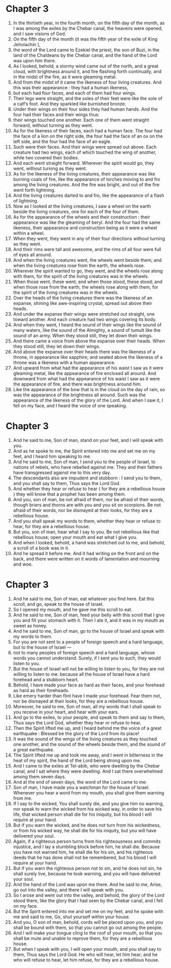 # Chapter 3

1. In the thirtieth year, in the fourth month, on the fifth day of the month, as I was among the exiles by the Chebar canal, the heavens were opened, and I saw visions of God.
2. On the fifth day of the month (it was the fifth year of the exile of King Jehoiachin ),
3. the word of the Lord came to Ezekiel the priest, the son of Buzi, in the land of the Chaldeans by the Chebar canal, and the hand of the Lord was upon him there.
4. As I looked, behold, a stormy wind came out of the north, and a great cloud, with brightness around it, and fire flashing forth continually, and in the midst of the fire, as it were gleaming metal.
5. And from the midst of it came the likeness of four living creatures. And this was their appearance : they had a human likeness,
6. but each had four faces, and each of them had four wings.
7. Their legs were straight, and the soles of their feet were like the sole of a calf’s foot. And they sparkled like burnished bronze.
8. Under their wings on their four sides they had human hands. And the four had their faces and their wings thus:
9. their wings touched one another. Each one of them went straight forward, without turning as they went.
10. As for the likeness of their faces, each had a human face. The four had the face of a lion on the right side, the four had the face of an ox on the left side, and the four had the face of an eagle.
11. Such were their faces. And their wings were spread out above. Each creature had two wings, each of which touched the wing of another, while two covered their bodies.
12. And each went straight forward. Wherever the spirit would go, they went, without turning as they went.
13. As for the likeness of the living creatures, their appearance was like burning coals of fire, like the appearance of torches moving to and fro among the living creatures. And the fire was bright, and out of the fire went forth lightning.
14. And the living creatures darted to and fro, like the appearance of a flash of lightning.
15. Now as I looked at the living creatures, I saw a wheel on the earth beside the living creatures, one for each of the four of them.
16. As for the appearance of the wheels and their construction : their appearance was like the gleaming of beryl. And the four had the same likeness, their appearance and construction being as it were a wheel within a wheel.
17. When they went, they went in any of their four directions without turning as they went.
18. And their rims were tall and awesome, and the rims of all four were full of eyes all around.
19. And when the living creatures went, the wheels went beside them; and when the living creatures rose from the earth, the wheels rose.
20. Wherever the spirit wanted to go, they went, and the wheels rose along with them, for the spirit of the living creatures was in the wheels.
21. When those went, these went; and when those stood, these stood; and when those rose from the earth, the wheels rose along with them, for the spirit of the living creatures was in the wheels.
22. Over the heads of the living creatures there was the likeness of an expanse, shining like awe-inspiring crystal, spread out above their heads.
23. And under the expanse their wings were stretched out straight, one toward another. And each creature had two wings covering its body.
24. And when they went, I heard the sound of their wings like the sound of many waters, like the sound of the Almighty, a sound of tumult like the sound of an army. When they stood still, they let down their wings.
25. And there came a voice from above the expanse over their heads. When they stood still, they let down their wings.
26. And above the expanse over their heads there was the likeness of a throne, in appearance like sapphire; and seated above the likeness of a throne was a likeness with a human appearance.
27. And upward from what had the appearance of his waist I saw as it were gleaming metal, like the appearance of fire enclosed all around. And downward from what had the appearance of his waist I saw as it were the appearance of fire, and there was brightness around him.
28. Like the appearance of the bow that is in the cloud on the day of rain, so was the appearance of the brightness all around. Such was the appearance of the likeness of the glory of the Lord. And when I saw it, I fell on my face, and I heard the voice of one speaking.

# Chapter 3

1. And he said to me, Son of man, stand on your feet, and I will speak with you.
2. And as he spoke to me, the Spirit entered into me and set me on my feet, and I heard him speaking to me.
3. And he said to me, Son of man, I send you to the people of Israel, to nations of rebels, who have rebelled against me. They and their fathers have transgressed against me to this very day.
4. The descendants also are impudent and stubborn : I send you to them, and you shall say to them, Thus says the Lord God.
5. And whether they hear or refuse to hear ( for they are a rebellious house ) they will know that a prophet has been among them.
6. And you, son of man, be not afraid of them, nor be afraid of their words, though briers and thorns are with you and you sit on scorpions. Be not afraid of their words, nor be dismayed at their looks, for they are a rebellious house.
7. And you shall speak my words to them, whether they hear or refuse to hear, for they are a rebellious house.
8. But you, son of man, hear what I say to you. Be not rebellious like that rebellious house; open your mouth and eat what I give you.
9. And when I looked, behold, a hand was stretched out to me, and behold, a scroll of a book was in it.
10. And he spread it before me. And it had writing on the front and on the back, and there were written on it words of lamentation and mourning and woe.

# Chapter 3

1. And he said to me, Son of man, eat whatever you find here. Eat this scroll, and go, speak to the house of Israel.
2. So I opened my mouth, and he gave me this scroll to eat.
3. And he said to me, Son of man, feed your belly with this scroll that I give you and fill your stomach with it. Then I ate it, and it was in my mouth as sweet as honey.
4. And he said to me, Son of man, go to the house of Israel and speak with my words to them.
5. For you are not sent to a people of foreign speech and a hard language, but to the house of Israel —
6. not to many peoples of foreign speech and a hard language, whose words you cannot understand. Surely, if I sent you to such, they would listen to you.
7. But the house of Israel will not be willing to listen to you, for they are not willing to listen to me: because all the house of Israel have a hard forehead and a stubborn heart.
8. Behold, I have made your face as hard as their faces, and your forehead as hard as their foreheads.
9. Like emery harder than flint have I made your forehead. Fear them not, nor be dismayed at their looks, for they are a rebellious house.
10. Moreover, he said to me, Son of man, all my words that I shall speak to you receive in your heart, and hear with your ears.
11. And go to the exiles, to your people, and speak to them and say to them, Thus says the Lord God, whether they hear or refuse to hear.
12. Then the Spirit lifted me up, and I heard behind me the voice of a great earthquake : Blessed be the glory of the Lord from its place!
13. It was the sound of the wings of the living creatures as they touched one another, and the sound of the wheels beside them, and the sound of a great earthquake.
14. The Spirit lifted me up and took me away, and I went in bitterness in the heat of my spirit, the hand of the Lord being strong upon me.
15. And I came to the exiles at Tel-abib, who were dwelling by the Chebar canal, and I sat where they were dwelling. And I sat there overwhelmed among them seven days.
16. And at the end of seven days, the word of the Lord came to me:
17. Son of man, I have made you a watchman for the house of Israel. Whenever you hear a word from my mouth, you shall give them warning from me.
18. If I say to the wicked, You shall surely die, and you give him no warning, nor speak to warn the wicked from his wicked way, in order to save his life, that wicked person shall die for his iniquity, but his blood I will require at your hand.
19. But if you warn the wicked, and he does not turn from his wickedness, or from his wicked way, he shall die for his iniquity, but you will have delivered your soul.
20. Again, if a righteous person turns from his righteousness and commits injustice, and I lay a stumbling block before him, he shall die. Because you have not warned him, he shall die for his sin, and his righteous deeds that he has done shall not be remembered, but his blood I will require at your hand.
21. But if you warn the righteous person not to sin, and he does not sin, he shall surely live, because he took warning, and you will have delivered your soul.
22. And the hand of the Lord was upon me there. And he said to me, Arise, go out into the valley, and there I will speak with you.
23. So I arose and went out into the valley, and behold, the glory of the Lord stood there, like the glory that I had seen by the Chebar canal, and I fell on my face.
24. But the Spirit entered into me and set me on my feet, and he spoke with me and said to me, Go, shut yourself within your house.
25. And you, O son of man, behold, cords will be placed upon you, and you shall be bound with them, so that you cannot go out among the people.
26. And I will make your tongue cling to the roof of your mouth, so that you shall be mute and unable to reprove them, for they are a rebellious house.
27. But when I speak with you, I will open your mouth, and you shall say to them, Thus says the Lord God. He who will hear, let him hear; and he who will refuse to hear, let him refuse, for they are a rebellious house.

